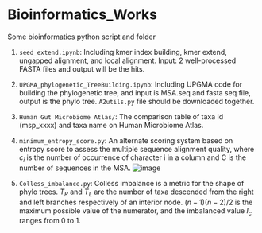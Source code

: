 # Bioinformatics_Works
Some bioinformatics python script and folder


1. `seed_extend.ipynb`: Including kmer index building, kmer extend, ungapped alignment, and local alignment. Input: 2 well-processed FASTA files and output will be the hits.
  
2. `UPGMA_phylogenetic_TreeBuilding.ipynb`: Including UPGMA code for building the phylogenetic tree, and input is MSA.seq and fasta seq file, output is the phylo tree. `A2utils.py` file should be downloaded together.

3. `Human Gut Microbiome Atlas/`: The comparison table of taxa id (msp_xxxx) and taxa name on Human Microbiome Atlas.

4. `minimum_entropy_score.py`: An alternate scoring system based on entropy score to assess the multiple sequence alignment quality, where $c_i$ is the number of occurrence of character i in a column and C is the number of sequences in the MSA.
![image](https://github.com/user-attachments/assets/742b29ed-1d34-4c97-b5d4-c9083896534f)

5. `Colless_imbalance.py`: Colless imbalance is a metric for the shape of phylo trees. $T_R$ and $T_L$ are the number of taxa descended from the right and left branches respectively of an interior node. $(n-1)(n-2)/2$ is the maximum possible value of the numerator, and the imbalanced value $I_c$ ranges from 0 to 1.


